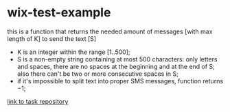 # wix-test-example

this is a function that returns the needed amount of messages [with max length of K] to send the text [S]

* K is an integer within the range [1..500];
* S is a non-empty string containing at most 500 characters: only letters and spaces, there are no spaces at the beginning and at the end of S; also there can't be two or more consecutive spaces in S;
* if it's impossible to split text into proper SMS messages, function returns −1;

[link to task repository](https://gist.github.com/romabelka/8bb8ef40e9e991ea1728eb8105c57cb2)
